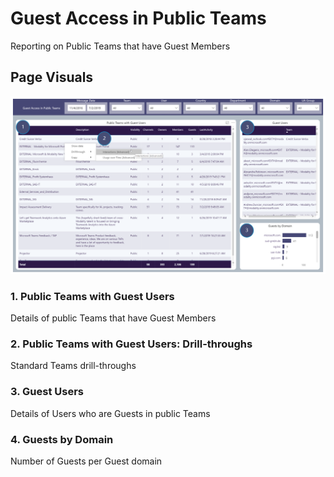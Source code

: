 # Guest Access in Public Teams
Reporting on Public Teams that have Guest Members

## Page Visuals

![GuestPublicTeams](images/GuestAccessPublic.png)

### 1.	Public Teams with Guest Users
Details of public Teams that have Guest Members

### 2.	Public Teams with Guest Users: Drill-throughs
Standard Teams drill-throughs

### 3.	Guest Users
Details of Users who are Guests in public Teams

### 4.	Guests by Domain
Number of Guests per Guest domain
 

